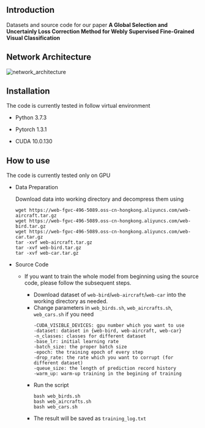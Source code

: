 Introduction
---
Datasets and source code for our paper **A Global Selection and Uncertainly Loss Correction
Method for Webly Supervised Fine-Grained Visual
Classification**


Network Architecture
---
![network_architecture](image/network_architecture.png)


Installation
---
The code is currently tested in follow virtual environment
- Python 3.7.3

- Pytorch 1.3.1

- CUDA 10.0.130



How to use
---
The code is currently tested only on GPU
- Data Preparation

   Download data into working directory and decompress them using
   ```
   wget https://web-fgvc-496-5089.oss-cn-hongkong.aliyuncs.com/web-aircraft.tar.gz
   wget https://web-fgvc-496-5089.oss-cn-hongkong.aliyuncs.com/web-bird.tar.gz
   wget https://web-fgvc-496-5089.oss-cn-hongkong.aliyuncs.com/web-car.tar.gz
   tar -xvf web-aircraft.tar.gz
   tar -xvf web-bird.tar.gz
   tar -xvf web-car.tar.gz
   ```
   
   
- Source Code
    
    - If you want to train the whole model from beginning using the source code, please follow the subsequent steps.

        - Download dataset of `web-bird`/`web-aircraft`/`web-car` into the working directory as needed.
        - Change parameters in `web_birds.sh`, `web_aircrafts.sh`, `web_cars.sh` if you need
            ```
            -CUDA_VISIBLE_DEVICES: gpu number which you want to use
            -dataset: dataset in {web-bird, web-aircraft, web-car}
            -n_classes: classes for different dataset
            -base_lr: initial learning rate
            -batch_size: the proper batch size
            -epoch: the training epoch of every step
            -drop_rate: the rate which you want to corrupt (for different dataset)
            -queue_size: the length of prediction record history
            -warm_up: warm-up training in the begining of training
            ```        
        - Run the script
            ```
            bash web_birds.sh
            bash web_aircrafts.sh
            bash web_cars.sh
            ```
        - The result will be saved as `training_log.txt`

